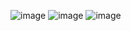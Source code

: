 ![image](https://github.com/user-attachments/assets/a18294a5-d890-4cdb-87e4-75f827e770c4)
![image](https://github.com/user-attachments/assets/adf3ec66-a8e2-482c-be9c-e2f26c9f2cc8)
![image](https://github.com/user-attachments/assets/fdfc2d15-0833-417f-a964-80bcb2ea65aa)


